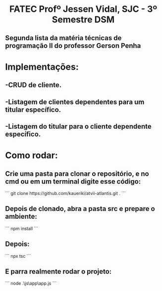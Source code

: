 <p align="center">
<h1 align="center"> FATEC Profº Jessen Vidal, SJC - 3º Semestre DSM </h1>

<h2>Segunda lista da matéria técnicas de programação II do professor Gerson Penha</h2>
<h1>Implementações:</h1>
<h2>-CRUD de cliente.</h2>
<h2>-Listagem de clientes dependentes para um titular específico.</h2>
<h2>-Listagem do titular para o cliente dependente específico.</h2>
<h1>Como rodar:</h1>
<h2>Crie uma pasta para clonar o repositório, e no cmd ou em um terminal digite esse código:</h2>
```
git clone https://github.com/kaueriki/atvii-atlantis.git .
```
<h2>Depois de clonado, abra a pasta src e prepare o ambiente:</h2>
```
npm install
```
<h2>Depois:</h2>
```
npx tsc
```
<h2>E parra realmente rodar o projeto:</h2>
```
node .\js\app\app.js
```
